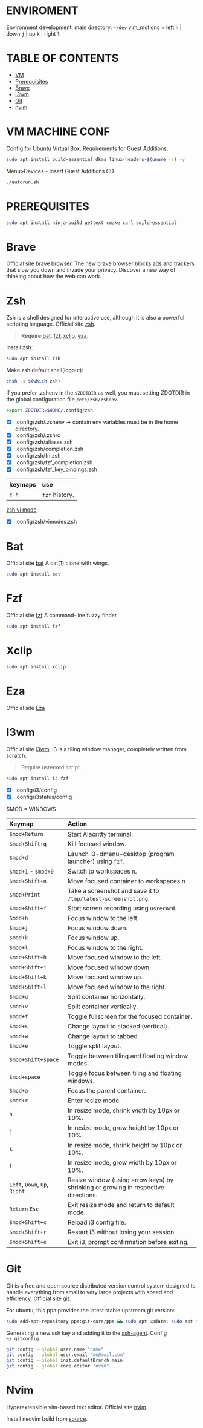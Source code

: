 # ENVIROMENT

Environment  development.
main directory: `~/dev`
vim_motions = left `h` | down `j` | up `k` | right `l`

# TABLE OF CONTENTS

- [VM](#vm)
- [Prerequisites](#prerequisites)
- [Brave](#brave)
- [i3wm](#i3wm)
- [Git](#git)
- [nvim](#nvim)

# VM MACHINE CONF

Config for Ubuntu Virtual Box. Requirements for Guest Additions.

```sh
sudo apt install build-essential dkms linux-headers-$(uname -r) -y
```

Menu>Devices - Insert Guest Additions CD.

```sh
./autorun.sh
```

# PREREQUISITES


```sh
sudo apt install ninja-build gettext cmake curl build-essential
```

# Brave

Official site [brave browser](https://brave.com/download/).
The new brave browser blocks ads and trackers that slow you down and invade your privacy. Discover a new way of thinking about how the web can work.

# Zsh

Zsh is a shell designed for interactive use, although it is also a powerful scripting language. Official site [zsh](https://www.zsh.org/).

> **Require** [bat](#bat), [fzf](#fzf), [xclip](#xclip), [eza](#eza).

Install zsh:

```sh
sudo apt install zsh
```

Make zsh default shell(logout):

```sh
chsh -s $(which zsh)
```

If you prefer .zshenv in the `$ZDOTDIR` as well, you must setting ZDOTDIR in the global configuration file `/etc/zsh/zshenv`.

```sh
export ZDOTDIR=$HOME/.config/zsh
```
- [x] .config/zsh/.zshenv -> contain env variables must be in the home directory.
- [x] .config/zsh/.zshrc
- [x] .config/zsh/aliases.zsh
- [x] .config/zsh/completion.zsh
- [x] .config/zsh/fn.zsh
- [x] .config/zsh/fzf_completion.zsh
- [x] .config/zsh/fzf_key_bindings.zsh

|keymaps|use|
|:---|:---|
|`c-h` | `fzf` history. |

[zsh vi mode](https://github.com/jeffreytse/zsh-vi-mode)

- [x] .config/zsh/vimodes.zsh

# Bat

Official site [bat](https://github.com/sharkdp/bat)
A cat(1) clone with wings.

```sh
sudo apt install bat
```

# Fzf

Official site [fzf](https://github.com/junegunn/fzf)
A command-line fuzzy finder

```sh
sudo apt install fzf
```

# Xclip

```sh
sudo apt install xclip
```

# Eza

Official site [Eza](https://github.com/eza-community/eza)

# I3wm

Official site [i3wm](https://i3wm.org/).
i3 is a tiling window manager, completely written from scratch.

 > Require usrecord script.

```sh
sudo apt install i3 fzf
```

- [x] .config/i3/config
- [x] .config/i3status/config

$MOD = WINDOWS

| Keymap                                | Action                                                                            |
|:--------------------------------------|:----------------------------------------------------------------------------------|
| `$mod+Return`                         | Start Alacritty terminal.                                                         |
| `$mod+Shift+q`                        | Kill focused window.                                                              |
| `$mod+d`                              | Launch i3-dmenu-desktop (program launcher) using `fzf`.                           |
| `$mod+1` - `$mod+0`                   | Switch to workspaces `n`.                                                         |
| `$mod+Shift+n`                        | Move focused container to workspaces n                                            |
| `$mod+Print`                          | Take a screenshot and save it to `/tmp/latest-screenshot.png`.                    |
| `$mod+Shift+f`                        | Start screen recording using `usrecord`.                                          |
| `$mod+h`                              | Focus window to the left.                                                         |
| `$mod+j`                              | Focus window down.                                                                |
| `$mod+k`                              | Focus window up.                                                                  |
| `$mod+l`                              | Focus window to the right.                                                        |
| `$mod+Shift+h`                        | Move focused window to the left.                                                  |
| `$mod+Shift+j`                        | Move focused window down.                                                         |
| `$mod+Shift+k`                        | Move focused window up.                                                           |
| `$mod+Shift+l`                        | Move focused window to the right.                                                 |
| `$mod+u`                              | Split container horizontally.                                                     |
| `$mod+v`                              | Split container vertically.                                                       |
| `$mod+f`                              | Toggle fullscreen for the focused container.                                      |
| `$mod+s`                              | Change layout to stacked (vertical).                                              |
| `$mod+w`                              | Change layout to tabbed.                                                          |
| `$mod+e`                              | Toggle split layout.                                                              |
| `$mod+Shift+space`                    | Toggle between tiling and floating window modes.                                  |
| `$mod+space`                          | Toggle focus between tiling and floating windows.                                 |
| `$mod+a`                              | Focus the parent container.                                                       |
| `$mod+r`                              | Enter resize mode.                                                                |
| `h`                                   | In resize mode, shrink width by 10px or 10%.                                      |
| `j`                                   | In resize mode, grow height by 10px or 10%.                                       |
| `k`                                   | In resize mode, shrink height by 10px or 10%.                                     |
| `l`                                   | In resize mode, grow width by 10px or 10%.                                        |
| `Left`, `Down`, `Up`, `Right`         | Resize window (using arrow keys) by shrinking or growing in respective directions.|
| `Return`  `Esc`                       | Exit resize mode and return to default mode.                                      |
| `$mod+Shift+c`                        | Reload i3 config file.                                                            |
| `$mod+Shift+r`                        | Restart i3 without losing your session.                                           |
| `$mod+Shift+e`                        | Exit i3, prompt confirmation before exiting.                                      |


# Git

Git is a free and open source distributed version control system designed to handle everything from small to very large projects with speed and efficiency.
Official site [git](https://git-scm.com/download/linux).

For ubuntu, this ppa provides the latest stable upstream git version:

```sh
sudo add-apt-repository ppa:git-core/ppa && sudo apt update; sudo apt install git
```

Generating a new ssh key and adding it to the [ssh-agent](https://docs.github.com/en/authentication/connecting-to-github-with-ssh/generating-a-new-ssh-key-and-adding-it-to-the-ssh-agent).
Config `~/.gitconfig`

```sh
git config --global user.name "name"
git config --global user.email "me@mail.com"
git config --global init.defaultBranch main
git config --global core.editor "nvim"
```

# Nvim

Hyperextensible vim-based text editor. Official site [nvim](https://neovim.io/).

Install neovim build from [source](https://github.com/neovim/neovim/blob/master/BUILD.md).

